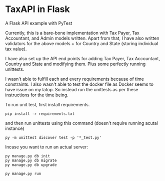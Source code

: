 # TaxAPI in Flask
A Flask API example with PyTest

Currently, this is a bare-bone implementation with Tax Payer, Tax Accountant, and Admin
models written. Apart from that, I have also written validators for the above models + 
for Country and State (storing individual tax value).

I have also set up the API end points for adding Tax Payer, Tax Accountant, Country 
and State and modifying them. Plus some perfectly running unittests.

I wasn't able to fulfill each and every requirements because of time constraints.
I also wasn't able to test the docker file as Docker seems to have issue on my latop. So instead run the unittests as per these instructions for the time being.

To run unit test, first install requirements.
```
pip install -r requirements.txt
```

and then run unittests using this command (doesn't require running acutal instance)
```
py -m unittest discover test -p '*_test.py'
```

Incase you want to run an actual server:
```
py manage.py db init
py manage.py db migrate
py manage.py db upgrade

py manage.py run
```